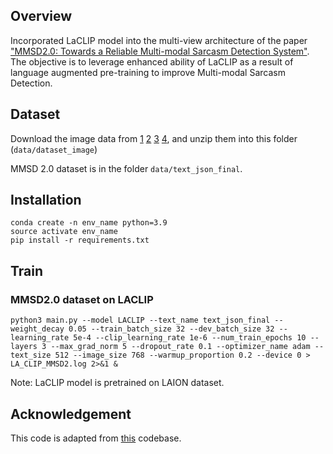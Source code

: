 ## Overview

Incorporated LaCLIP model into the multi-view architecture of the paper ["MMSD2.0: Towards a Reliable Multi-modal Sarcasm Detection System"](https://arxiv.org/pdf/2307.07135). The objective
is to leverage enhanced ability of LaCLIP as a result of language augmented pre-training to improve Multi-modal Sarcasm Detection.

## Dataset

Download the image data from [1](https://drive.google.com/file/d/1mK0Nf-jv_h2bgHUCRM4_EsdTiiitZ_Uj/view?usp=sharing_eil&ts=5d480e04) [2](https://drive.google.com/file/d/1AOWzlOz5hmdO39dEmzhQ4z_nabgzi7Tu/view?usp=sharing_eil&ts=5d480e04) [3](https://drive.google.com/file/d/1dJERrVlp7DlNSXk-uvbbG6Rv7uvqTOKd/view?usp=sharing_eil&ts=5d480e04) 
[4](https://drive.google.com/file/d/1pODuKC4gP6-QDQonG8XTqI8w8ds68mE3/view?usp=sharing_eil&ts=5d480e04), 
and unzip them into this folder (`data/dataset_image`)

MMSD 2.0 dataset is in the folder `data/text_json_final`.

## Installation
```
conda create -n env_name python=3.9  
source activate env_name     
pip install -r requirements.txt
```

## Train

### MMSD2.0 dataset on LACLIP 

```
python3 main.py --model LACLIP --text_name text_json_final --weight_decay 0.05 --train_batch_size 32 --dev_batch_size 32 --learning_rate 5e-4 --clip_learning_rate 1e-6 --num_train_epochs 10 --layers 3 --max_grad_norm 5 --dropout_rate 0.1 --optimizer_name adam --text_size 512 --image_size 768 --warmup_proportion 0.2 --device 0 > LA_CLIP_MMSD2.log 2>&1 &
```
Note: LaCLIP model is pretrained on LAION dataset.

## Acknowledgement

This code is adapted from [this](https://github.com/JoeYing1019/MMSD2.0) codebase.




